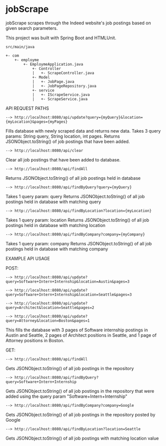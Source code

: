 # jobScrape

jobScrape scrapes through the Indeed website's job postings based on given search parameters.

This project was built with Spring Boot and HTMLUnit.

    src/main/java

    +- com
        +- employme
            +- EmploymeApplication.java
                +- Controller
                |   +- ScrapeController.java
                +- Model
                |   +- JobPage.java
                |   +- JobPageRepository.java
                +- service
                |   +- IScrapeService.java
                |   +- ScrapeService.java
                
              
API REQUEST PATHS

    --> http://localhost:8080/api/update?query={myQuery}&location={myLocation}&pages={myPages}

Fills database with newly scraped data and returns new data.
Takes 3 query params: String query, String location, int pages.
Returns JSONObject.toString() of job postings that have been added.



    --> http://localhost:8080/api/clear

Clear all job postings that have been added to database.



    --> http://localhost:8080/api/findAll

Returns JSONObject.toString() of all job postings held in database



    --> http://localhost:8080/api/findByQuery?query={myQuery}

Takes 1 query param: query
Returns JSONObject.toString() of all job postings held in database with matching query



    --> http://localhost:8080/api/findByLocation?location={myLocation}

Takes 1 query param: location
Returns JSONObject.toString() of all job postings held in database with matching location



    --> http://localhost:8080/api/findByCompany?company={myCompany}

Takes 1 query param: company
Returns JSONObject.toString() of all job postings held in database with matching company





EXAMPLE API USAGE


POST:

    --> http://localhost:8080/api/update?query=Software+Intern+Internship&location=Austin&pages=3

    --> http://localhost:8080/api/update?query=Software+Intern+Internship&location=Seattle&pages=3

    --> http://localhost:8080/api/update?query=Architect&location=Seattle&pages=2

    --> http://localhost:8080/api/update?query=Attorney&location=Boston&pages=1

This fills the database with 3 pages of Software internship postings in Austin and Seattle, 2 pages of Architect positions in Seattle, and 1 page of Attorney positions in Boston.


GET:

    --> http://localhost:8080/api/findAll

Gets JSONObject.toString() of all job postings in the repository



    --> http://localhost:8080/api/findByQuery?query=Software+Intern+Internship

Gets JSONObject.toString() of all job postings in the repository that were added using the query param "Software+Intern+Internship"



    --> http://localhost:8080/api/findByCompany?company=Google

Gets JSONObject.toString() of all job postings in the repository posted by Google



    --> http://localhost:8080/api/findByLocation?location=Seattle

Gets JSONObject.toString() of all job postings with matching location value

